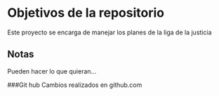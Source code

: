 # Objetivos de la repositorio

Este proyecto se encarga de manejar los planes de la liga de la justicia


## Notas
Pueden hacer lo que quieran...

###Git hub
Cambios realizados en github.com
